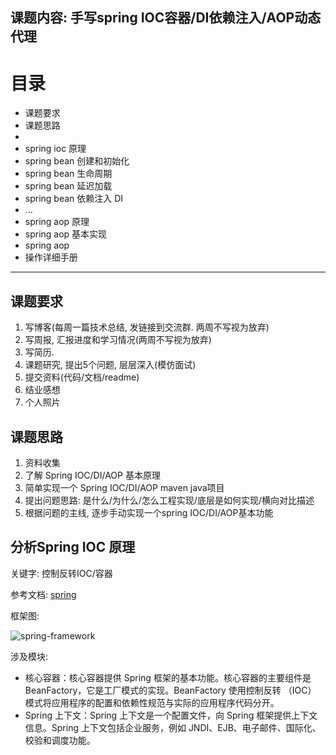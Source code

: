 课题内容: 手写spring IOC容器/DI依赖注入/AOP动态代理
----

目录
==
* 课题要求
* 课题思路
* 
* spring ioc 原理
* spring bean 创建和初始化
* spring bean 生命周期
* spring bean 延迟加载
* spring bean 依赖注入 DI
* ...
* spring aop 原理
* spring aop 基本实现 
* spring aop 
* 操作详细手册
----


课题要求
--
1. 写博客(每周一篇技术总结, 发链接到交流群. 两周不写视为放弃)
2. 写周报, 汇报进度和学习情况(两周不写视为放弃) 
3. 写简历.
4. 课题研究, 提出5个问题, 层层深入(模仿面试)
5. 提交资料(代码/文档/readme)
6. 结业感想
7. 个人照片

课题思路
--
1. 资料收集
2. 了解 Spring IOC/DI/AOP 基本原理
3. 简单实现一个 Spring IOC/DI/AOP maven java项目
4. 提出问题思路: 是什么/为什么/怎么工程实现/底层是如何实现/横向对比描述
5. 根据问题的主线, 逐步手动实现一个spring IOC/DI/AOP基本功能

分析Spring IOC 原理
--
关键字: 控制反转IOC/容器

参考文档: [spring](https://www.ibm.com/developerworks/cn/java/wa-spring1/ "spring")

框架图: 

![spring-framework](https://www.ibm.com/developerworks/cn/java/wa-spring1/spring_framework.gif "framework")

涉及模块: 
- 核心容器：核心容器提供 Spring 框架的基本功能。核心容器的主要组件是 BeanFactory，它是工厂模式的实现。BeanFactory 使用控制反转 （IOC） 模式将应用程序的配置和依赖性规范与实际的应用程序代码分开。
- Spring 上下文：Spring 上下文是一个配置文件，向 Spring 框架提供上下文信息。Spring 上下文包括企业服务，例如 JNDI、EJB、电子邮件、国际化、校验和调度功能。



